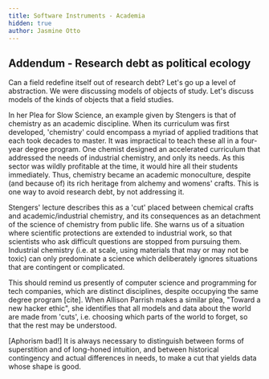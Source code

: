 ```yaml
---
title: Software Instruments - Academia
hidden: true
author: Jasmine Otto
---
```


## Addendum - Research debt as political ecology

Can a field redefine itself out of research debt? Let's go up a level of abstraction. We were discussing models of objects of study. Let's discuss models of the kinds of objects that a field studies.

In her Plea for Slow Science, an example given by Stengers is that of chemistry as an academic discipline. When its curriculum was first developed, 'chemistry' could encompass a myriad of applied traditions that each took decades to master. It was impractical to teach these all in a four-year degree program. One chemist designed an accelerated curriculum that addressed the needs of industrial chemistry, and only its needs. As this sector was wildly profitable at the time, it would hire all their students immediately. Thus, chemistry became an academic monoculture, despite (and because of) its rich heritage from alchemy and womens' crafts. This is one way to avoid research debt, by not addressing it.

Stengers' lecture describes this as a 'cut' placed between chemical crafts and academic/industrial chemistry, and its consequences as an detachment of the science of chemistry from public life. She warns us of a situation where scientific protections are extended to industrial work, so that scientists who ask difficult questions are stopped from pursuing them. Industrial chemistry (i.e. at scale, using materials that may or may not be toxic) can only predominate a science which deliberately ignores situations that are contingent or complicated.

This should remind us presently of computer science and programming for tech companies, which are distinct disciplines, despite occupying the same degree program [cite]. When Allison Parrish makes a similar plea, "Toward a new hacker ethic", she identifies that all models and data about the world are made from 'cuts', i.e. choosing which parts of the world to forget, so that the rest may be understood.

[Aphorism bad!] It is always necessary to distinguish between forms of superstition and of long-honed intuition, and between historical contingency and actual differences in needs, to make a cut that yields data whose shape is good.